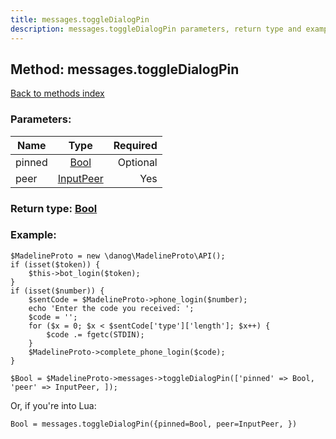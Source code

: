 ```yaml
---
title: messages.toggleDialogPin
description: messages.toggleDialogPin parameters, return type and example
---
```

## Method: messages.toggleDialogPin  
[Back to methods index](index.md)


### Parameters:

| Name     |    Type       | Required |
|----------|:-------------:|---------:|
|pinned|[Bool](../types/Bool.md) | Optional|
|peer|[InputPeer](../types/InputPeer.md) | Yes|


### Return type: [Bool](../types/Bool.md)

### Example:


```
$MadelineProto = new \danog\MadelineProto\API();
if (isset($token)) {
    $this->bot_login($token);
}
if (isset($number)) {
    $sentCode = $MadelineProto->phone_login($number);
    echo 'Enter the code you received: ';
    $code = '';
    for ($x = 0; $x < $sentCode['type']['length']; $x++) {
        $code .= fgetc(STDIN);
    }
    $MadelineProto->complete_phone_login($code);
}

$Bool = $MadelineProto->messages->toggleDialogPin(['pinned' => Bool, 'peer' => InputPeer, ]);
```

Or, if you're into Lua:

```
Bool = messages.toggleDialogPin({pinned=Bool, peer=InputPeer, })
```

